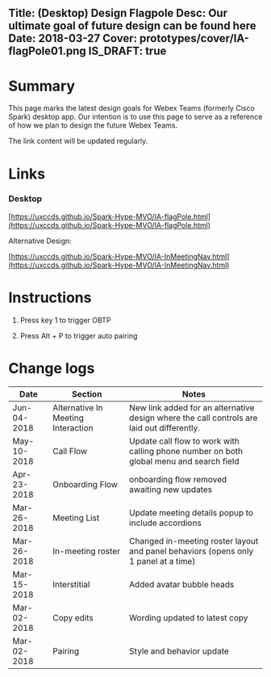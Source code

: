 Title: (Desktop) Design Flagpole
Desc: Our ultimate goal of future design can be found here
Date: 2018-03-27
Cover: prototypes/cover/IA-flagPole01.png
IS_DRAFT: true
---

# Summary

This page marks the latest design goals for Webex Teams (formerly Cisco Spark) desktop app. Our intention is to use this page to serve as a reference of how we plan to design the future Webex Teams.

The link content will be updated regularly.

# Links


### Desktop 

[https://uxccds.github.io/Spark-Hype-MVO/IA-flagPole.html](https://uxccds.github.io/Spark-Hype-MVO/IA-flagPole.html)

Alternative Design:

[https://uxccds.github.io/Spark-Hype-MVO/IA-InMeetingNav.html](https://uxccds.github.io/Spark-Hype-MVO/IA-InMeetingNav.html)


# Instructions

1) Press key 1 to trigger OBTP

2) Press Alt + P to trigger auto pairing

# Change logs
Date | Section | Notes
--- | --- | ---
Jun-04-2018 | Alternative In Meeting Interaction | New link added for an alternative design where the call controls are laid out differently. 
May-10-2018 | Call Flow | Update call flow to work with calling phone number on both global menu and search field
Apr-23-2018 | Onboarding Flow | onboarding flow removed awaiting new updates
Mar-26-2018 | Meeting List | Update meeting details popup to include accordions
Mar-26-2018 | In-meeting roster| Changed in-meeting roster layout and panel behaviors (opens only 1 panel at a time)
Mar-15-2018 | Interstitial | Added avatar bubble heads
Mar-02-2018 | Copy edits | Wording updated to latest copy
Mar-02-2018 | Pairing | Style and behavior update



